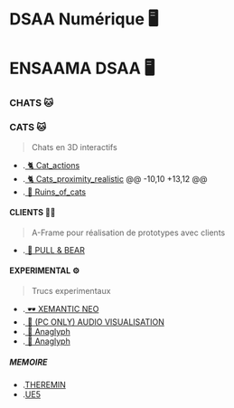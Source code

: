 # DSAA Numérique 🖥️
# ENSAAMA DSAA 🖥️

### CHATS  🐱


### CATS  🐱
> Chats en 3D interactifs 
* .[ 🐈 Cat_actions](https://zuomarage.github.io/chats/cat_actions.html) 
* .[ 🐈 Cats_proximity_realistic](https://zuomarage.github.io/chats/cats_proximity_realistic.html)
@@ -10,10 +13,12 @@
* .[ 🏢 Ruins_of_cats](https://zuomarage.github.io/chats/city_of_cats.html)

#### CLIENTS 🤟🏻
> A-Frame pour réalisation de prototypes avec clients
* .[ 🧪 PULL & BEAR](https://zuomarage.github.io/chats/rigidojewellery.html) 


####  EXPERIMENTAL ⚙️
> Trucs experimentaux
* .[ 🕶️ XEMANTIC NEO](https://zuomarage.github.io/chats/xemantic.html) 
* .[ 🎹 (PC ONLY) AUDIO VISUALISATION](https://zuomarage.github.io/chats/audio.html)
* .[ 👾 Anaglyph](https://zuomarage.github.io/chats/Analgyph.html)
* .[ 👾 Anaglyph](https://zuomarage.github.io/chats/Anaglyph.html)


#####  MEMOIRE
* .[THEREMIN](https://zuomarage.github.io/chats/theremin.html) 
* .[UE5](https://zuomarage.github.io/chats/UE5.html) 

